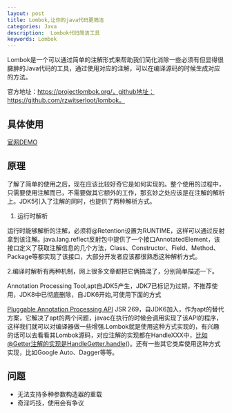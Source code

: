 ```yaml
---
layout: post
title: Lombok,让你的java代码更简洁
categories: Java
description:  Lombok代码简洁工具
keywords: Lombok
---
```


Lombok是一个可以通过简单的注解形式来帮助我们简化消除一些必须有但显得很臃肿的Java代码的工具，通过使用对应的注解，可以在编译源码的时候生成对应的方法。

官方地址：https://projectlombok.org/，github地址：https://github.com/rzwitserloot/lombok。<!--\n\n-->

## 具体使用

[官网DEMO](https://projectlombok.org/features/index.html)

## 原理
  
了解了简单的使用之后，现在应该比较好奇它是如何实现的。整个使用的过程中，只需要使用注解而已，不需要做其它额外的工作，那玄妙之处应该是在注解的解析上。JDK5引入了注解的同时，也提供了两种解析方式。

1. 运行时解析
   
运行时能够解析的注解，必须将@Retention设置为RUNTIME，这样可以通过反射拿到该注解。java.lang.reflect反射包中提供了一个接口AnnotatedElement，该接口定义了获取注解信息的几个方法，Class、Constructor、Field、Method、Package等都实现了该接口，大部分开发者应该都很熟悉这种解析方式。

2.编译时解析有两种机制，网上很多文章都把它俩搞混了，分别简单描述一下。
  
  Annotation Processing Tool,apt自JDK5产生，JDK7已标记为过期，不推荐使用，JDK8中已彻底删除，自JDK6开始,可使用下面的方式
  
  [Pluggable Annotation Processing API](http://openjdk.java.net/groups/compiler/doc/compilation-overview/index.html)
  JSR 269，自JDK6加入，作为apt的替代方案，它解决了apt的两个问题，javac在执行的时候会调用实现了该API的程序，这样我们就可以对编译器做一些增强.Lombok就是使用这种方式实现的，有兴趣的话可以去看看其Lombok源码，对应注解的实现都在HandleXXX中，比如@Getter注解的实现是HandleGetter.handle()。还有一些其它类库使用这种方式实现，比如Google Auto、Dagger等等。

## 问题
* 无法支持多种参数构造器的重载
* 奇淫巧技，使用会有争议

